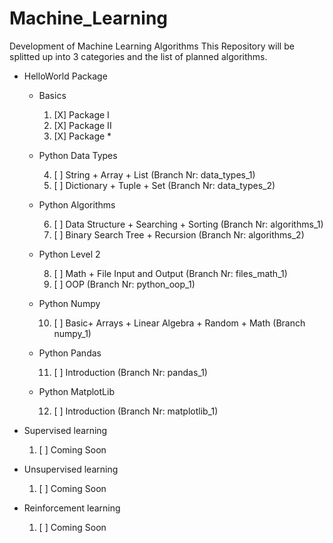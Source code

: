 # Machine_Learning
Development of Machine Learning Algorithms
This Repository will be splitted up into 3 categories and the list of planned algorithms.
+ HelloWorld Package
  + Basics
    1. [X] Package I
    2. [X] Package II
    3. [X] Package *
  + Python Data Types
  
    4. [ ] String + Array + List (Branch Nr: data_types_1)
    5. [ ] Dictionary + Tuple + Set (Branch Nr: data_types_2)
  + Python Algorithms
  
    6. [ ] Data Structure + Searching + Sorting (Branch Nr: algorithms_1)
    7. [ ] Binary Search Tree + Recursion (Branch Nr: algorithms_2)
  + Python Level 2
  
    8. [ ] Math + File Input and Output    (Branch Nr: files_math_1)
    9. [ ] OOP (Branch Nr: python_oop_1)
  + Python Numpy
  
    10. [ ] Basic+ Arrays + Linear Algebra + Random + Math (Branch numpy_1)
  + Python Pandas
  
    11. [ ] Introduction (Branch Nr: pandas_1)
    
  + Python MatplotLib
  
    12. [ ] Introduction (Branch Nr: matplotlib_1)
    
+ Supervised learning
  1. [ ] Coming Soon
+ Unsupervised learning
  1. [ ] Coming Soon
+ Reinforcement learning
  1. [ ] Coming Soon
